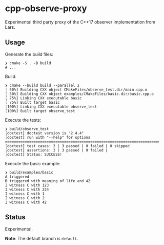 # cpp-observe-proxy

Experimental third party proxy of the C++17 observer implementation from Lars.

## Usage

Generate the build files:

```console
❯ cmake -S . -B build
# ...
```

Build:

```console
❯ cmake --build build --parallel 2
[ 50%] Building CXX object CMakeFiles/observe_test.dir/main.cpp.o
[ 50%] Building CXX object examples/CMakeFiles/basic.dir/basic.cpp.o
[ 75%] Linking CXX executable basic
[ 75%] Built target basic
[100%] Linking CXX executable observe_test
[100%] Built target observe_test
```

Execute the tests:

```console
❯ build/observe_test
[doctest] doctest version is "2.4.4"
[doctest] run with "--help" for options
===============================================================================
[doctest] test cases: 3 | 3 passed | 0 failed | 0 skipped
[doctest] assertions: 3 | 3 passed | 0 failed |
[doctest] Status: SUCCESS!
```

Execute the basic example:

```console
❯ build/examples/basic
A triggered
B triggered with meaning of life and 42
I witness C with 123
I witness C with 234
I witness C with 1
I witness C with 2
I witness C with 42
```

## Status

Experimental.

**Note**: The default branch is `default`.

